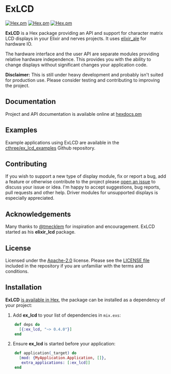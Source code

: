 # ExLCD

[![Hex.pm](https://img.shields.io/hexpm/v/ex_lcd.svg)](https://hex.pm/packages/ex_lcd)
[![Hex.pm](https://img.shields.io/hexpm/dt/ex_lcd.svg)](https://hex.pm/packages/ex_lcd)
[![Hex.pm](https://img.shields.io/hexpm/l/ex_lcd.svg)](https://hex.pm/packages/ex_lcd)

**ExLCD** is a Hex package providing an API and support for character matrix LCD displays in your Elixir and nerves projects. It uses [elixir_ale](https://github.com/fhunleth/elixir_ale) for hardware IO.

The hardware interface and the user API are separate modules providing relative hardware independence. This provides you with the ability to change displays without significant changes your application code.

**Disclaimer:** This is still under heavy development and probably isn't suited for production use. Please consider testing and contributing to improving the project.

## Documentation

Project and API documentation is available online at [hexdocs.pm](https://hexdocs.pm/ex_lcd/)

## Examples

Example applications using ExLCD are available in the [cthree/ex_lcd_examples](https://github.com/cthree/ex_lcd_examples) Github repository.

## Contributing

If you wish to support a new type of display module, fix or report a bug, add a feature or otherwise contribute to the project please [open an issue](https://github.com/cthree/ex_lcd/issues) to discuss your issue or idea. I'm happy to accept suggestions, bug reports, pull requests and other help. Driver modules for unsupported displays is especially appreciated.

## Acknowledgements

Many thanks to [@tmecklem](https://github.com/tmecklem) for inspiration and encouragement. ExLCD started as his **elixir_lcd** package.

## License

Licensed under the [Apache-2.0](https://choosealicense.com/licenses/apache-2.0/) license. Please see the [LICENSE file](https://github.com/cthree/ex_lcd/blob/master/LICENSE.txt) included in the repository if you are unfamiliar with the terms and conditions.

## Installation

**ExLCD** [is available in Hex](https://hex.pm/docs/publish), the package can be installed as a dependency of your project:

  1. Add **ex_lcd** to your list of dependencies in `mix.exs`:
  ```elixir
      def deps do
        [{:ex_lcd, "~> 0.4.0"}]
      end
  ```

  2. Ensure **ex_lcd** is started before your application:
  ```elixir
      def application(_target) do
        [mod: {MyApplication.Application, []},
         extra_applications: [:ex_lcd]]
      end
  ```
